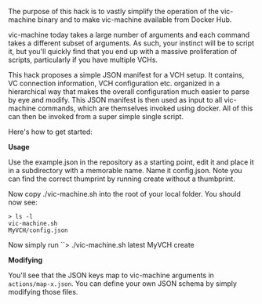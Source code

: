 The purpose of this hack is to vastly simplify the operation of the vic-machine binary and to make vic-machine available from Docker Hub.

vic-machine today takes a large number of arguments and each command takes a different subset of arguments. As such, your instinct will be to script it, but you'll quickly find that you end up with a massive proliferation of scripts, particularly if you have multiple VCHs.

This hack proposes a simple JSON manifest for a VCH setup. It contains, VC connection information, VCH configuration etc. organized in a hierarchical way that makes the overall configuration much easier to parse by eye and modify. This JSON manifest is then used as input to all vic-machine commands, which are themselves invoked using docker. All of this can then be invoked from a super simple single script.

Here's how to get started:

**Usage**

Use the example.json in the repository as a starting point, edit it and place it in a subdirectory with a memorable name. Name it config.json. Note you can find the correct thumprint by running create without a thumbprint.

Now copy ./vic-machine.sh into the root of your local folder. You should now see:

```
> ls -l
vic-machine.sh
MyVCH/config.json
```
Now simply run ``> ./vic-machine.sh latest MyVCH create

**Modifying**

You'll see that the JSON keys map to vic-machine arguments in ``actions/map-x.json``. You can define your own JSON schema by simply modifying those files.
